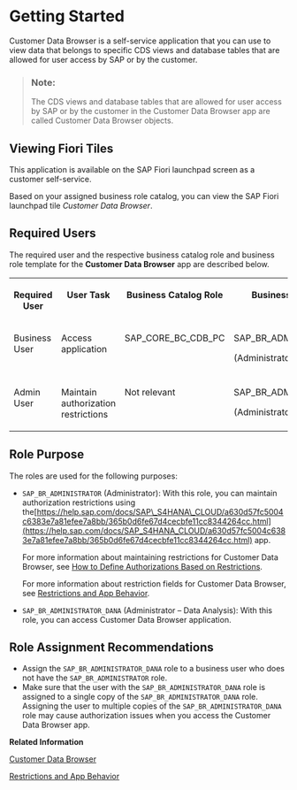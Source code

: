 <!-- loiodce4f9ac42d043ffbe50dbabc30d7a33 -->

# Getting Started

Customer Data Browser is a self-service application that you can use to view data that belongs to specific CDS views and database tables that are allowed for user access by SAP or by the customer.

> ### Note:  
> The CDS views and database tables that are allowed for user access by SAP or by the customer in the Customer Data Browser app are called Customer Data Browser objects.



<a name="loiodce4f9ac42d043ffbe50dbabc30d7a33__section_g1v_trg_ntb"/>

## Viewing Fiori Tiles

This application is available on the SAP Fiori launchpad screen as a customer self-service.

Based on your assigned business role catalog, you can view the SAP Fiori launchpad tile *Customer Data Browser*.



<a name="loiodce4f9ac42d043ffbe50dbabc30d7a33__section_w5t_lcd_cqb"/>

## Required Users

The required user and the respective business catalog role and business role template for the **Customer Data Browser** app are described below.


<table>
<tr>
<th valign="top">

Required User

</th>
<th valign="top">

User Task

</th>
<th valign="top">

Business Catalog Role

</th>
<th valign="top">

Business Role Template

</th>
<th valign="top">

Application

</th>
</tr>
<tr>
<td valign="top">

Business User

</td>
<td valign="top">

Access application

</td>
<td valign="top">

SAP\_CORE\_BC\_CDB\_PC

</td>
<td valign="top">

SAP\_BR\_ADMINISTRATOR\_DANA

\(Administrator - Data Analysis\)

</td>
<td valign="top">

Customer Data Browser

</td>
</tr>
<tr>
<td valign="top">

Admin User

</td>
<td valign="top">

Maintain authorization restrictions

</td>
<td valign="top">

Not relevant

</td>
<td valign="top">

SAP\_BR\_ADMINISTRATOR

\(Administrator\)

</td>
<td valign="top">

Maintain Business Roles

</td>
</tr>
</table>



<a name="loiodce4f9ac42d043ffbe50dbabc30d7a33__section_iqy_lbg_ktb"/>

## Role Purpose

The roles are used for the following purposes:

-   `SAP_BR_ADMINISTRATOR` \(Administrator\): With this role, you can maintain authorization restrictions using the[https://help.sap.com/docs/SAP\_S4HANA\_CLOUD/a630d57fc5004c6383e7a81efee7a8bb/365b0d6fe67d4cecbfe11cc8344264cc.html](https://help.sap.com/docs/SAP_S4HANA_CLOUD/a630d57fc5004c6383e7a81efee7a8bb/365b0d6fe67d4cecbfe11cc8344264cc.html) app.

    For more information about maintaining restrictions for Customer Data Browser, see [How to Define Authorizations Based on Restrictions](../50-administration-and-ops/how-to-define-authorizations-based-on-restrictions-c926d69.md).

    For more information about restriction fields for Customer Data Browser, see [Restrictions and App Behavior](restrictions-and-app-behavior-15fb03d.md).

-   `SAP_BR_ADMINISTRATOR_DANA` \(Administrator – Data Analysis\): With this role, you can access Customer Data Browser application.



<a name="loiodce4f9ac42d043ffbe50dbabc30d7a33__section_sby_vcd_cqb"/>

## Role Assignment Recommendations

-   Assign the `SAP_BR_ADMINISTRATOR_DANA` role to a business user who does not have the `SAP_BR_ADMINISTRATOR` role.
-   Make sure that the user with the `SAP_BR_ADMINISTRATOR_DANA` role is assigned to a single copy of the `SAP_BR_ADMINISTRATOR_DANA` role. Assigning the user to multiple copies of the `SAP_BR_ADMINISTRATOR_DANA` role may cause authorization issues when you access the Customer Data Browser app.

**Related Information**  


[Customer Data Browser](customer-data-browser-c570bf8.md)

[Restrictions and App Behavior](restrictions-and-app-behavior-15fb03d.md "")

